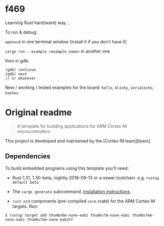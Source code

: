 # f469

Learning Rust hard(ware) way...

To run & debug:

`openocd` in one terminal window (install it if you don't have it)

`cargo run --example <example_name>` in another one

then in gdb:
```
(gdb) continue
(gdb) next
// or whatever
```

New / working / tested examples for the board: `hello`, `blinky`, `serialecho`, `hashes`.

# Original readme

> A template for building applications for ARM Cortex-M microcontrollers

This project is developed and maintained by the [Cortex-M team][team].

## Dependencies

To build embedded programs using this template you'll need:

- Rust 1.31, 1.30-beta, nightly-2018-09-13 or a newer toolchain. e.g. `rustup
  default beta`

- The `cargo generate` subcommand. [Installation
  instructions](https://github.com/ashleygwilliams/cargo-generate#installation).

- `rust-std` components (pre-compiled `core` crate) for the ARM Cortex-M
  targets. Run:

``` console
$ rustup target add thumbv6m-none-eabi thumbv7m-none-eabi thumbv7em-none-eabi thumbv7em-none-eabihf
```
